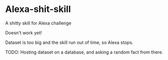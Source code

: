 # Alexa-shit-skill
A shitty skill for Alexa challenge

Doesn't work yet!

Dataset is too big and the skill run out of time, so Alexa stops.

TODO: Hosting dataset on a database, and asking a random fact from there.
